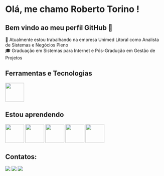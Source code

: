 # Olá, me chamo Roberto Torino ! 
## Bem vindo ao meu perfil GitHub 👋

🔭 Atualmente estou trabalhando na empresa Unimed Litoral como Analista de Sistemas e Negócios Pleno  
🎓 Graduação em Sistemas para Internet e Pós-Gradução em Gestão de Projetos

## Ferramentas e Tecnologias
<img loading="lazy" src="https://cdn.jsdelivr.net/gh/devicons/devicon@latest/icons/vscode/vscode-original-wordmark.svg" width="60" height="60"/>

## Estou aprendendo
<div>
         <img loading="lazy" src="https://cdn.jsdelivr.net/gh/devicons/devicon@latest/icons/html5/html5-plain-wordmark.svg" width="60" height="60"/>
         <img loading="lazy" src="https://cdn.jsdelivr.net/gh/devicons/devicon@latest/icons/css3/css3-plain-wordmark.svg" width="60" height="60"/>
         <img loading="lazy" src="https://cdn.jsdelivr.net/gh/devicons/devicon@latest/icons/javascript/javascript-original.svg" width="60" height="60"/>
         <img loading="lazy" src="https://cdn.jsdelivr.net/gh/devicons/devicon@latest/icons/git/git-plain-wordmark.svg" width="60" height="60"/>
         <img loading="lazy" src="https://cdn.jsdelivr.net/gh/devicons/devicon@latest/icons/github/github-original-wordmark.svg" width="60" height="60"/>
</div>


## Contatos:
<div>
         <a href="https://www.instagram.com/beto_torino/" target="_blank"><img loading="lazy" src="https://img.shields.io/badge/-Instagram-%23E4405F?style=for-the-badge&logo=instagram&logoColor=white" target="_blank"></a>
         <a href = "mailto:betotorino85@gmail.com"><img loading="lazy" src="https://img.shields.io/badge/Gmail-D14836?style=for-the-badge&logo=gmail&logoColor=white" target="_blank"></a>
         <a href="https://www.linkedin.com/in/roberto-torino-404747239/" target="_blank"><img loading="lazy" src="https://img.shields.io/badge/-LinkedIn-%230077B5?style=for-the-badge&logo=linkedin&logoColor=white" target="_blank"></a>   
</div>
         
<!--
**robertotorino85/robertotorino85** is a ✨ _special_ ✨ repository because its `README.md` (this file) appears on your GitHub profile.

Here are some ideas to get you started:

- 🔭 I’m currently working on ...
- 🌱 I’m currently learning ...
- 👯 I’m looking to collaborate on ...
- 🤔 I’m looking for help with ...
- 💬 Ask me about ...
- 📫 How to reach me: ...
- 😄 Pronouns: ...
- ⚡ Fun fact: ...
-->
